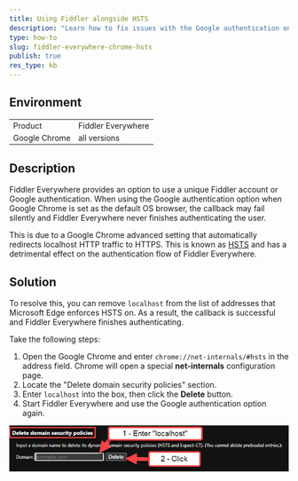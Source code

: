 ```yaml
---
title: Using Fiddler alongside HSTS
description: "Learn how to fix issues with the Google authentication on the Chrome browser when working with the Fiddler Everywhere web-debugging client."
type: how-to
slug: fiddler-everywhere-chrome-hsts
publish: true
res_type: kb
---
```


## Environment

|   |   |
|---|---|
| Product | Fiddler Everywhere |
| Google Chrome | all versions |

## Description

Fiddler Everywhere provides an option to use a unique Fiddler account or Google authentication. When using the Google authentication option when Google Chrome is set as the default OS browser, the callback may fail silently and Fiddler Everywhere never finishes authenticating the user.

This is due to a Google Chrome advanced setting that automatically redirects localhost HTTP traffic to HTTPS. This is known as [HSTS](https://en.wikipedia.org/wiki/HTTP_Strict_Transport_Security) and has a detrimental effect on the authentication flow of Fiddler Everywhere.

## Solution

To resolve this, you can remove `localhost` from the list of addresses that Microsoft Edge enforces HSTS on. As a result, the callback is successful and Fiddler Everywhere finishes authenticating.

Take the following steps:

1. Open the Google Chrome and enter `chrome://net-internals/#hsts` in the address field. Chrome will open a special **net-internals** configuration page.
2. Locate the "Delete domain security policies" section.
3. Enter `localhost` into the box, then click the **Delete** button.
4. Start Fiddler Everywhere and use the Google authentication option again.

![Chromium browser HSTS settings](../images/kb/edge/edge-hsts-setting.png)